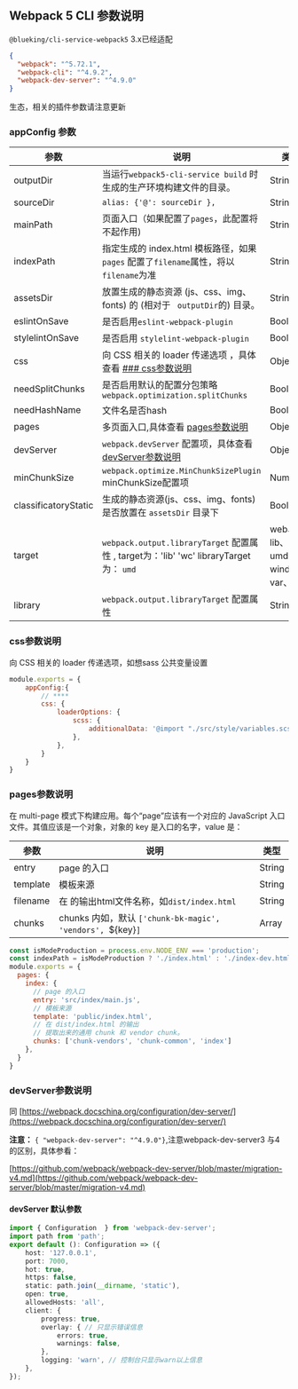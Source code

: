## Webpack 5 CLI 参数说明
`@blueking/cli-service-webpack5` 3.x已经适配
```json
{
  "webpack": "^5.72.1",
  "webpack-cli": "^4.9.2",
  "webpack-dev-server": "^4.9.0"
}
```
生态，相关的插件参数请注意更新
### appConfig 参数
| 参数                   | 说明                                                                                | 类型             | 默认值             |
|----------------------|-----------------------------------------------------------------------------------|----------------|-----------------|
| outputDir            | 当运行`webpack5-cli-service build`   时生成的生产环境构建文件的目录。                                | String         | `./dist`        |
| sourceDir            | `alias: {'@': sourceDir },`                                                       | String         | `./src`         |
| mainPath             | 页面入口（如果配置了`pages`，此配置将不起作用)                                                       | String         | './src/main.js' |
| indexPath            | 指定生成的 index.html 模板路径，如果 `pages` 配置了`filename`属性，将以`filename`为准                   | String         | `index.html`    |
| assetsDir            | 放置生成的静态资源 (js、css、img、fonts) 的 (相对于 ` outputDir`的) 目录。                            | String         | `static`        |
| eslintOnSave         | 是否启用`eslint-webpack-plugin`                                                       | Boolean        | false           |
| stylelintOnSave      | 是否启用 `stylelint-webpack-plugin`                                                   | Boolean        | false           |
| css                  | 向 CSS 相关的 loader 传递选项 ，具体查看 [### css参数说明](#css参数说明)                               | Object         | null            |
| needSplitChunks      | 是否启用默认的配置分包策略`webpack.optimization.splitChunks`                                   | Boolean        | true            |
| needHashName         | 文件名是否hash                                                                         | Boolean        | true            |
| pages                | 多页面入口,具体查看 [pages参数说明](#pages参数说明)                                                | Object         | null            |
| devServer            | `webpack.devServer` 配置项，具体查看[devServer参数说明](#devServer参数说明)                       | Object         | ————            |
| minChunkSize         | `webpack.optimize.MinChunkSizePlugin`  minChunkSize配置项                            | Number         | 10000           |
| classificatoryStatic | 生成的静态资源(js、css、img、fonts)  是否放置在 `assetsDir` 目录下                                  | Boolean        | true            |
| target               | `webpack.output.libraryTarget`   配置属性 ,  target为：'lib' 'wc' libraryTarget为： `umd` |  web、lib、wc、umd、window、var、umd  | web             |
| library              | `webpack.output.libraryTarget`   配置属性                                             | String         |          |

### css参数说明
向 CSS 相关的 loader 传递选项，如想sass 公共变量设置
```javascript
module.exports = {
    appConfig:{
        // ****
        css: {
            loaderOptions: {
                scss: {
                    additionalData: '@import "./src/style/variables.scss";',
                },
            },
        }
    }
}
```
### pages参数说明
在 multi-page 模式下构建应用。每个“page”应该有一个对应的 JavaScript 入口文件。其值应该是一个对象，对象的 key 是入口的名字，value 是：

| 参数                   | 说明                                | 类型     |
|----------------------|-----------------------------------|--------|
| entry            | page 的入口                          | String |  
| template            | 模板来源                              | String |
| filename            | 在 的输出html文件名称，如`dist/index.html ` | String |
| chunks            | chunks 内如，默认 `['chunk-bk-magic', 'vendors', `${key}`]`  | Array  |

```javascript
const isModeProduction = process.env.NODE_ENV === 'production';
const indexPath = isModeProduction ? './index.html' : './index-dev.html'
module.exports = {
  pages: {
    index: {
      // page 的入口
      entry: 'src/index/main.js',
      // 模板来源
      template: 'public/index.html',
      // 在 dist/index.html 的输出
      // 提取出来的通用 chunk 和 vendor chunk。
      chunks: ['chunk-vendors', 'chunk-common', 'index']
    },
  }
}
```
### devServer参数说明
同 [https://webpack.docschina.org/configuration/dev-server/](https://webpack.docschina.org/configuration/dev-server/)

**注意：** ```{ "webpack-dev-server": "^4.9.0"}```,注意webpack-dev-server3 与4 的区别，具体参看：

[https://github.com/webpack/webpack-dev-server/blob/master/migration-v4.md](https://github.com/webpack/webpack-dev-server/blob/master/migration-v4.md)

#### devServer 默认参数 
```typescript
import { Configuration  } from 'webpack-dev-server';
import path from 'path';
export default (): Configuration => ({
    host: '127.0.0.1',
    port: 7000,
    hot: true,
    https: false,
    static: path.join(__dirname, 'static'),
    open: true,
    allowedHosts: 'all',
    client: {
        progress: true,
        overlay: { // 只显示错误信息
            errors: true,
            warnings: false,
        },
        logging: 'warn', // 控制台只显示warn以上信息
    },
});
```
